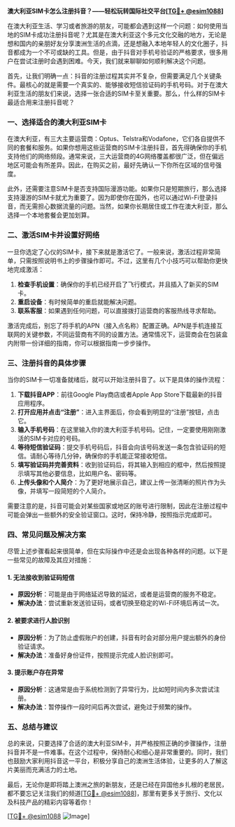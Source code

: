 **澳大利亚SIM卡怎么注册抖音？——轻松玩转国际社交平台[[TG💪+ @esim1088](https://t.me/s/esim1088)]**

在澳大利亚生活、学习或者旅游的朋友，可能都会遇到这样一个问题：如何使用当地的SIM卡成功注册抖音呢？尤其是在澳大利亚这个多元文化交融的地方，无论是想和国内的亲朋好友分享澳洲生活的点滴，还是想融入本地年轻人的文化圈子，抖音都成为一个不可或缺的工具。但是，由于抖音对手机号验证的严格要求，很多用户在尝试注册时会遇到困难。今天，我们就来聊聊如何顺利解决这个问题。

首先，让我们明确一点：抖音的注册过程其实并不复杂，但需要满足几个关键条件。最核心的就是需要一个真实的、能够接收短信验证码的手机号码。对于在澳大利亚生活的朋友们来说，选择一张合适的SIM卡至关重要。那么，什么样的SIM卡最适合用来注册抖音呢？

### 一、选择适合的澳大利亚SIM卡

在澳大利亚，有三大主要运营商：Optus、Telstra和Vodafone，它们各自提供不同的套餐和服务。如果你想用这些运营商的SIM卡注册抖音，首先得确保你的手机支持他们的网络频段。通常来说，三大运营商的4G网络覆盖都很广泛，但在偏远地区可能会有所差异。因此，在购买之前，最好先确认一下你所在区域的信号强度。

此外，还需要注意SIM卡是否支持国际漫游功能。如果你只是短期旅行，那么选择支持漫游的SIM卡就尤为重要了。因为即使你在国外，也可以通过Wi-Fi登录抖音，而无需担心数据流量的问题。当然，如果你长期居住或工作在澳大利亚，那么选择一个本地套餐会更加划算。

### 二、激活SIM卡并设置好网络

一旦你选定了心仪的SIM卡，接下来就是激活它了。一般来说，激活过程非常简单，只需按照说明书上的步骤操作即可。不过，这里有几个小技巧可以帮助你更快地完成激活：

1. **检查手机设置**：确保你的手机已经开启了飞行模式，并且插入了新买的SIM卡。
2. **重启设备**：有时候简单的重启就能解决问题。
3. **联系客服**：如果遇到任何问题，可以直接拨打运营商的客服热线寻求帮助。

激活完成后，别忘了将手机的APN（接入点名称）配置正确。APN是手机连接互联网的关键参数，不同运营商有不同的设置方法。通常情况下，运营商会在包装盒内附带一份详细的指南，你可以根据指南一步步操作。

### 三、注册抖音的具体步骤

当你的SIM卡一切准备就绪后，就可以开始注册抖音了。以下是具体的操作流程：

1. **下载抖音APP**：前往Google Play商店或者Apple App Store下载最新的抖音应用程序。
2. **打开应用并点击“注册”**：进入主界面后，你会看到明显的“注册”按钮，点击它。
3. **输入手机号码**：在这里输入你的澳大利亚手机号码。记住，一定要使用刚刚激活的SIM卡对应的号码。
4. **等待短信验证码**：提交手机号码后，抖音会向该号码发送一条包含验证码的短信。请耐心等待几分钟，确保你的手机能正常接收短信。
5. **填写验证码并完善资料**：收到验证码后，将其输入到相应的框中，然后按照提示填写其他必要信息，比如用户名、密码等。
6. **上传头像和个人简介**：为了更好地展示自己，建议上传一张清晰的照片作为头像，并填写一段简短的个人简介。

需要注意的是，抖音可能会对某些国家或地区的账号进行限制，因此在注册过程中可能会弹出一些额外的安全验证窗口。这时，保持冷静，按照指示完成即可。

### 四、常见问题及解决方案

尽管上述步骤看起来很简单，但在实际操作中还是会出现各种各样的问题。以下是一些常见的故障及其应对措施：

#### 1. 无法接收到验证码短信
- **原因分析**：可能是由于网络延迟导致的延迟，或者是运营商的服务不稳定。
- **解决办法**：尝试重新发送验证码，或者切换至稳定的Wi-Fi环境后再试一次。

#### 2. 被要求进行人脸识别
- **原因分析**：为了防止虚假账户的创建，抖音有时会对部分用户提出额外的身份验证请求。
- **解决办法**：准备好身份证件，按照提示完成人脸识别即可。

#### 3. 提示账户存在异常
- **原因分析**：这通常是由于系统检测到了异常行为，比如短时间内多次尝试注册。
- **解决办法**：暂停操作一段时间后再次尝试，避免过于频繁的操作。

### 五、总结与建议

总的来说，只要选择了合适的澳大利亚SIM卡，并严格按照正确的步骤操作，注册抖音并不是一件难事。在这个过程中，保持耐心和细心是非常重要的。同时，我们也鼓励大家利用抖音这一平台，积极分享自己的澳洲生活体验，让更多的人了解这片美丽而充满活力的土地。

最后，无论你是即将踏上澳洲之旅的新朋友，还是已经在异国他乡扎根的老居民，都不要忘记关注我们的频道[[TG💪+ @esim1088](https://t.me/s/esim1088)]，那里有更多关于旅行、文化以及科技产品的精彩内容等着你！

[[TG💪+ @esim1088](https://t.me/s/esim1088) ![Image](https://i.postimg.cc/4NQfJmqS/Snipaste-2025-05-13-00-14-12.png)]